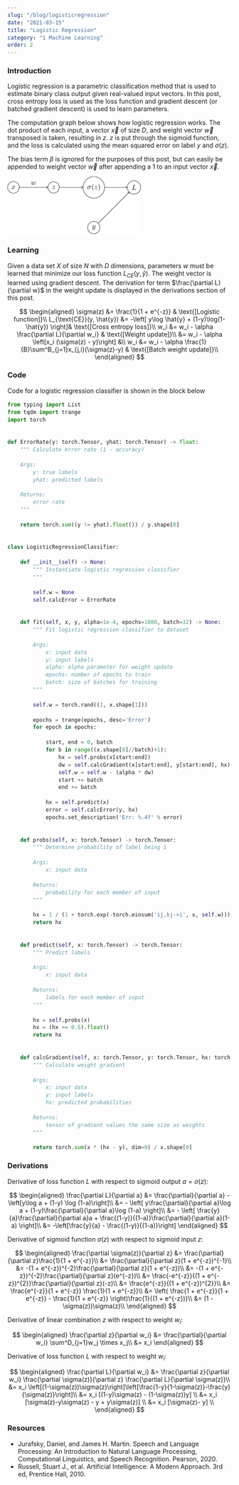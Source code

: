 ```yaml
---
slug: "/blog/logisticregression"
date: "2021-03-15"
title: "Logistic Regression"
category: "1 Machine Learning"
order: 2
---
```


### Introduction

Logistic regression is a parametric classification method that is used to estimate binary class output given real-valued input vectors. 
In this post, cross entropy loss is used as the loss function and gradient descent (or batched gradient descent) is used to learn parameters.


The computation graph below shows how logistic regression works. 
The dot product of each input, a vector $\vec{x}$ of size $D$, and weight vector $\vec{w}$ transposed is taken, resulting in $z$.
$z$ is put through the sigmoid function, and the loss is calculated using the mean squared error on label $y$ and $\sigma(z)$.

The bias term $\beta$ is ignored for the purposes of this post, but can easily be appended to weight vector $\vec{w}$ after appending a $1$ to an input vector $\vec{x}$.


![png](images/logisticregression_3_0.png)
    


### Learning

Given a data set $X$ of size $N$ with $D$ dimensions, parameters $w$ must be learned that minimize our loss function $L_{CE}(y, \hat{y})$.
The weight vector is learned using gradient descent.
The derivation for term $\frac{\partial L}{\partial w}$ in the weight update is displayed in the derivations section of this post.

$$
\begin{aligned}
    \sigma(z) &= \frac{1}{1 + e^{-z}} & \text{[Logistic function]}\\
    L_{\text{CE}}(y, \hat{y}) &= -\left[ y\log \hat{y} + (1-y)\log(1-\hat{y}) \right]& \text{[Cross entropy loss]}\\
    w_i &= w_i - \alpha \frac{\partial L}{\partial w_i} & \text{[Weight update]}\\
    &= w_i - \alpha \left[x_i (\sigma(z) - y)\right] &\\
    w_i &= w_i - \alpha \frac{1}{B}\sum^B_{j=1}x_{j,i}(\sigma(z)-y) & \text{[Batch weight update]}\\
\end{aligned}
$$

### Code

Code for a logistic regression classifier is shown in the block below


```python
from typing import List
from tqdm import trange
import torch


def ErrorRate(y: torch.Tensor, yhat: torch.Tensor) -> float:
    """ Calculate error rate (1 - accuracy)

    Args:
        y: true labels
        yhat: predicted labels

    Returns:
        error rate
    """

    return torch.sum((y != yhat).float()) / y.shape[0]


class LogisticRegressionClassifier:

    def __init__(self) -> None:
        """ Instantiate logistic regression classifier
        """

        self.w = None
        self.calcError = ErrorRate


    def fit(self, x, y, alpha=1e-4, epochs=1000, batch=32) -> None:
        """ Fit logistic regression classifier to dataset

        Args:
            x: input data
            y: input labels
            alpha: alpha parameter for weight update
            epochs: number of epochs to train
            batch: size of batches for training
        """

        self.w = torch.rand((1, x.shape[1]))

        epochs = trange(epochs, desc='Error')
        for epoch in epochs:

            start, end = 0, batch
            for b in range((x.shape[0]//batch)+1):
                hx = self.probs(x[start:end])
                dw = self.calcGradient(x[start:end], y[start:end], hx)
                self.w = self.w - (alpha * dw)
                start += batch
                end += batch

            hx = self.predict(x)
            error = self.calcError(y, hx)
            epochs.set_description('Err: %.4f' % error)


    def probs(self, x: torch.Tensor) -> torch.Tensor:
        """ Determine probability of label being 1

        Args:
            x: input data

        Returns:
            probability for each member of input
        """

        hx = 1 / (1 + torch.exp(-torch.einsum('ij,kj->i', x, self.w)))[:, None]
        return hx


    def predict(self, x: torch.Tensor) -> torch.Tensor:
        """ Predict labels

        Args:
            x: input data

        Returns:
            labels for each member of input
        """

        hx = self.probs(x)
        hx = (hx >= 0.5).float()
        return hx


    def calcGradient(self, x: torch.Tensor, y: torch.Tensor, hx: torch.Tensor) -> torch.Tensor:
        """ Calculate weight gradient

        Args:
            x: input data
            y: input labels
            hx: predicted probabilities

        Returns:
            tensor of gradient values the same size as weights
        """

        return torch.sum(x * (hx - y), dim=0) / x.shape[0]
```

### Derivations

Derivative of loss function $L$ with respect to sigmoid output $a=\sigma(z)$:

$$
\begin{aligned}
    \frac{\partial L}{\partial a} &= \frac{\partial}{\partial a} - \left[y\log a + (1-y) \log (1-a)\right]\\
    &= - \left[
        y\frac{\partial}{\partial a}\log a +
        (1-y)\frac{\partial}{\partial a}\log (1-a)
    \right]\\
    &= - \left[
        \frac{y}{a}\frac{\partial}{\partial a}a +
        \frac{(1-y)}{(1-a)}\frac{\partial}{\partial a}(1-a)
    \right]\\
    &= -\left[\frac{y}{a} - \frac{(1-y)}{(1-a)}\right]
\end{aligned}
$$

Derivative of sigmoid function $\sigma(z)$ with respect to sigmoid input $z$:

$$
\begin{aligned}
    \frac{\partial \sigma(z)}{\partial z} &= \frac{\partial}{\partial z}\frac{1}{1 + e^{-z}}\\
    &= \frac{\partial}{\partial z}(1 + e^{-z})^{-1}\\
    &= -(1 + e^{-z})^{-2}\frac{\partial}{\partial z}(1 + e^{-z})\\
    &= -(1 + e^{-z})^{-2}\frac{\partial}{\partial z}(e^{-z})\\
    &= \frac{-e^{-z}}{(1 + e^{-z})^{2}}\frac{\partial}{\partial z}(-z)\\
    &= \frac{e^{-z}}{(1 + e^{-z})^{2}}\\
    &= \frac{e^{-z}}{1 + e^{-z}} \frac{1}{1 + e^{-z}}\\
    &= \left(
        \frac{1 + e^{-z}}{1 + e^{-z}} -
        \frac{1}{1 + e^{-z}} 
    \right)\frac{1}{(1 + e^{-z})}\\
    &= (1 - \sigma(z))\sigma(z)\\
\end{aligned}
$$

Derivative of linear combination $z$ with respect to weight $w_i$:

$$
\begin{aligned}
    \frac{\partial z}{\partial w_i} &= \frac{\partial}{\partial w_i} \sum^D_{j=1}w_j \times x_j\\
    &= x_i
\end{aligned}
$$

Derivative of loss function $L$ with respect to weight $w_i$:

$$
\begin{aligned}
    \frac{\partial L}{\partial w_i} &= 
    \frac{\partial z}{\partial w_i}
    \frac{\partial \sigma(z)}{\partial z}
    \frac{\partial L}{\partial \sigma(z)}\\ 
    &= x_i \left[(1-\sigma(z))\sigma(z)\right]\left[\frac{1-y}{1-\sigma(z)}-\frac{y}{\sigma(z)}\right]\\
    &= x_i [(1-y)\sigma(z) - (1-\sigma(z))y] \\
    &= x_i [\sigma(z)-y\sigma(z) - y + y\sigma(z)] \\
    &= x_i [\sigma(z)- y] \\
\end{aligned}
$$

### Resources
- Jurafsky, Daniel, and James H. Martin. Speech and Language Processing: An Introduction to Natural Language Processing, Computational Linguistics, and Speech Recognition. Pearson, 2020.
- Russell, Stuart J., et al. Artificial Intelligence: A Modern Approach. 3rd ed, Prentice Hall, 2010.
